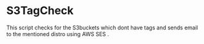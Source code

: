 # S3TagCheck

This script checks for the S3buckets which dont have tags and sends email to the mentioned distro using AWS SES . 
